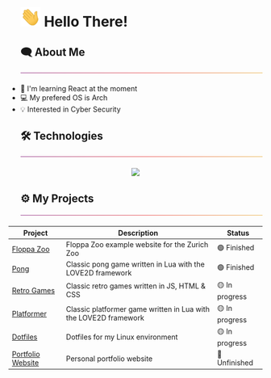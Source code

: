 <div id="user-content-toc">
  <ul>
    <summary>
      <h1 style="list-style-type: none;">
        <img src="./img/waving.gif?raw=true" alt="waving" width="40px"/>
        <span>Hello There!</span>
      </h1>
    </summary>
  </ul>
</div>

<div id="user-content-toc">
  <ul>
    <summary>
      <h2 style="list-style-type: none;">
        <span>🗨️ About Me</span>
        <img src="./img/thin-gradient-bar.png" />
      </h2>
    </summary>
  </ul>
</div>

- 📖 I'm learning React at the moment
- 💻 My prefered OS is Arch
- 💡 Interested in Cyber Security

<div id="user-content-toc">
  <ul>
    <summary>
      <h2 style="list-style-type: none;">
        <span>🛠️ Technologies</span>
        <img src="./img/thin-gradient-bar.png" />
      </h2>
    </summary>
  </ul>
</div>

<p align="center">
  <a href="https://skillicons.dev">
    <img src="https://skillicons.dev/icons?i=js,ts,html,css,nodejs,react,nextjs,go,c,lua,mysql,git,linux,neovim&perline=7" />
  </a>
</p>

<div id="user-content-toc">
  <ul>
    <summary>
      <h2 style="list-style-type: none;">
        <span>⚙️ My Projects</span>
        <img src="./img/thin-gradient-bar.png" />
      </h2>
    </summary>
  </ul>
</div>

<div align="center">
  <table>
      <thead>
          <tr>
              <th>Project</th>
              <th>Description</th>
              <th>Status</th>
          </tr>
      </thead>
      <tbody>
          <tr>
              <td><a href="https://github.com/leo9iota/floppa-zoo">Floppa Zoo</a></td>
              <td>Floppa Zoo example website for the Zurich Zoo</td>
              <td>🟢 Finished</td>
          </tr>
          <tr>
              <td><a href="https://github.com/leo9iota/pong">Pong</a></td>
              <td>Classic pong game written in Lua with the LOVE2D framework</td>
              <td>🟢 Finished</td>
          </tr>
          <tr>
              <td><a href="https://github.com/leo9iota/retro-games">Retro Games</a></td>
              <td>Classic retro games written in JS, HTML & CSS</td>
              <td>🟡 In progress</td>
          </tr>
          <tr>
              <td><a href="https://github.com/leo9iota/platformer">Platformer</a></td>
              <td>Classic platformer game written in Lua with the LOVE2D framework</td>
              <td>🟡 In progress</td>
          </tr>
          <tr>
              <td><a href="https://github.com/leo9iota/dotfiles">Dotfiles</a></td>
              <td>Dotfiles for my Linux environment</td>
              <td>🟡 In progress</td>
          </tr>
          <tr>
              <td><a href="https://github.com/leo9iota/portfolio">Portfolio Website</a></td>
              <td>Personal portfolio website</td>
              <td>🔴 Unfinished</td>
          </tr>
      </tbody>
  </table>
</div>


